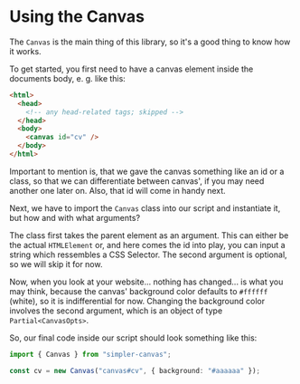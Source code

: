 # Using the Canvas

The `Canvas` is the main thing of this library, so it's a good thing to know how it works.

To get started, you first need to have a canvas element inside the documents body, e. g. like this:

```html
<html>
  <head>
    <!-- any head-related tags; skipped -->
  </head>
  <body>
    <canvas id="cv" />
  </body>
</html>
```

Important to mention is, that we gave the canvas something like an id or a class, so that we can differentiate between canvas', if you may need another one later on. Also, that id will come in handy next.

Next, we have to import the `Canvas` class into our script and instantiate it, but how and with what arguments?

The class first takes the parent element as an argument. This can either be the actual `HTMLElement` or, and here comes the id into play, you can input a string which ressembles a CSS Selector. The second argument is optional, so we will skip it for now.

Now, when you look at your website... nothing has changed... is what you may think, because the canvas' background color defaults to `#ffffff` (white), so it is indifferential for now. Changing the background color involves the second argument, which is an object of type `Partial<CanvasOpts>`.

So, our final code inside our script should look something like this:

```ts
import { Canvas } from "simpler-canvas";

const cv = new Canvas("canvas#cv", { background: "#aaaaaa" });
```
